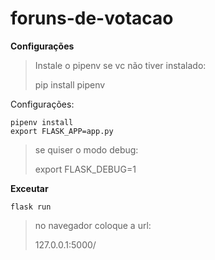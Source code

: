 # foruns-de-votacao
**Configurações**
>Instale o pipenv se vc não tiver instalado:
>
>pip install pipenv

Configurações:

  ```
  pipenv install
  export FLASK_APP=app.py
  ```
  >se quiser o modo debug:
  >
  >export FLASK_DEBUG=1


  **Exceutar**

  ```
  flask run
  ```

  >no navegador coloque a url:
  >
  >127.0.0.1:5000/
